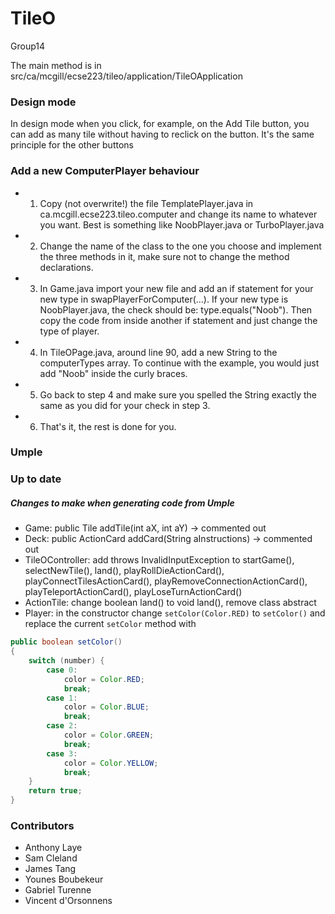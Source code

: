
# TileO 
Group14

The main method is in src/ca/mcgill/ecse223/tileo/application/TileOApplication

### Design mode
In design mode when you click, for example, on the Add Tile button, you can add as many tile without having to reclick on the button.
It's the same principle for the other buttons

### Add a new ComputerPlayer behaviour
- 1. Copy (not overwrite!) the file TemplatePlayer.java in ca.mcgill.ecse223.tileo.computer and change its name to whatever you want. Best is something like NoobPlayer.java or TurboPlayer.java
- 2. Change the name of the class to the one you choose and implement the three methods in
  it, make sure not to change the method declarations.
- 3. In Game.java import your new file and add an if statement for your new type in
  swapPlayerForComputer(...). If your new type is NoobPlayer.java, the check should be:
  type.equals("Noob"). Then copy the code from inside another if statement and just change
  the type of player.
- 4. In TileOPage.java, around line 90, add a new String to the computerTypes array. To
  continue with the example, you would just add "Noob" inside the curly braces.
- 5. Go back to step 4 and make sure you spelled the String exactly the same as you did
  for your check in step 3.
- 6. That's it, the rest is done for you.

### Umple
### Up to date
##### Changes to make when generating code from Umple
- Game: public Tile addTile(int aX, int aY) -> commented out
- Deck: public ActionCard addCard(String aInstructions) -> commented out
- TileOController: add throws InvalidInputException to startGame(), 
  selectNewTile(), land(), playRollDieActionCard(), playConnectTilesActionCard(),
  playRemoveConnectionActionCard(), playTeleportActionCard(), playLoseTurnActionCard()
- ActionTile: change boolean land() to void land(), remove class abstract 
- Player: in the constructor change `setColor(Color.RED)` to `setColor()` and replace the
  current `setColor` method with
```java
public boolean setColor()
{
    switch (number) {
        case 0:
            color = Color.RED;
            break;
        case 1:
            color = Color.BLUE;
            break;
        case 2:
            color = Color.GREEN;
            break;
        case 3:
            color = Color.YELLOW;
            break;
    }
    return true;
}
```

### Contributors
- Anthony Laye
- Sam Cleland
- James Tang
- Younes Boubekeur
- Gabriel Turenne
- Vincent d'Orsonnens
